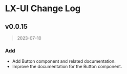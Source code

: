 # LX-UI Change Log

## v0.0.15

> 2023-07-10

### Add

- Add Button component and related documentation.
- Improve the documentation for the Button component.
